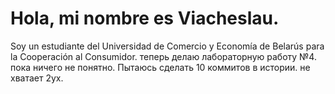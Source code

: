# Hola, mi nombre es Viacheslau.
Soy un estudiante del Universidad de Comercio y Economía de Belarús para la Cooperación al Consumidor.
теперь делаю лабораторную работу №4. пока ничего не понятно. Пытаюсь сделать 10 коммитов в истории. не хватает 2ух.
